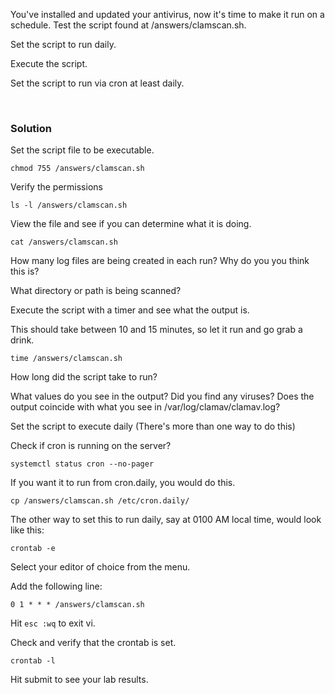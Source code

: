 You've installed and updated your antivirus, now it's time to make it run on a schedule. Test the script found at /answers/clamscan.sh. 

Set the script to run daily.

Execute the script.

Set the script to run via cron at least daily.

<br>

### Solution



Set the script file to be executable.

```plain
chmod 755 /answers/clamscan.sh
```

Verify the permissions

```plain
ls -l /answers/clamscan.sh
```

View the file and see if you can determine what it is doing.

```plain
cat /answers/clamscan.sh
```

How many log files are being created in each run? Why do you you think this is?

What directory or path is being scanned?

Execute the script with a timer and see what the output is. 

This should take between 10 and 15 minutes, so let it run and go grab a drink.

```plain
time /answers/clamscan.sh
```

How long did the script take to run?

What values do you see in the output? Did you find any viruses? Does the output coincide with what you see in /var/log/clamav/clamav.log?

Set the script to execute daily (There's more than one way to do this)

Check if cron is running on the server?

```plain
systemctl status cron --no-pager
```

If you want it to run from cron.daily, you would do this.

```plain
cp /answers/clamscan.sh /etc/cron.daily/
```

The other way to set this to run daily, say at 0100 AM local time, would look like this:

```plain
crontab -e
```

Select your editor of choice from the menu.

Add the following line:

`0 1 * * * /answers/clamscan.sh`

Hit `esc :wq` to exit vi.

Check and verify that the crontab is set.

```plain
crontab -l
```

Hit submit to see your lab results.

